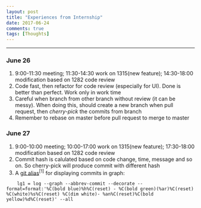 ```yaml
---
layout: post
title: "Experiences from Internship"
date: 2017-06-24
comments: true
tags: [Thoughts]
---
```


<div class="post-teaser">  </div>
<!-- more -->

<hr/>

### June 26
1. 9:00-11:30 meeting; 11:30-14:30 work on 1315(new feature); 14:30-18:00 modification based on 1282 code review
1. Code fast, then refactor for code review (especially for UI). Done is better than perfect. Work only in work time
2. Careful when branch from other branch without review (it can be messy). When doing this, should create a new branch when pull request, then _cherry-pick_ the commits from branch
3. Remember to rebase on master before pull request to merge to master

### June 27
1. 9:00-10:00 meeting; 10:00-17:00 work on 1315(new feature); 17:30-18:00 modification based on 1282 code review
2. Commit hash is calulated based on code change, time, message and so on. So cherry-pick will produce commit with different hash
3. A <a href="https://stackoverflow.com/questions/1057564/pretty-git-branch-graphs">git alias</a><sup>[1]</sup> for displaying commits in graph:
```
	lg1 = log --graph --abbrev-commit --decorate --format=format:'%C(bold blue)%h%C(reset) - %C(bold green)(%ar)%C(reset) %C(white)%s%C(reset) %C(dim white)- %an%C(reset)%C(bold yellow)%d%C(reset)' --all	
```